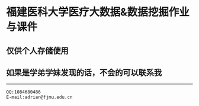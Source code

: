 # 福建医科大学医疗大数据&数据挖掘作业与课件

## 仅供个人存储使用
## 如果是学弟学妹发现的话，不会的可以联系我
---
```
QQ:1084680486
E-mail:adrian@fjmu.edu.cn
```
